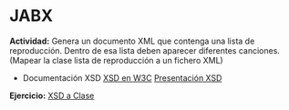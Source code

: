 # JABX

**Actividad:** Genera un documento XML que contenga una lista de reproducción. Dentro de esa lista deben aparecer diferentes canciones. (Mapear la clase lista de reproducción a un fichero XML)


* Documentación XSD
[XSD en W3C](https://www.w3schools.com/xml/schema_intro.asp)
[Presentación XSD](http://di002.edv.uniovi.es/~labra/cursos/XML/XMLSchema.pdf)

**Ejercicio:** [XSD a Clase](https://github.com/franlu/DAM-AD/tree/master/ficheros/jabx/MapearClase/Ejercicio.md)


